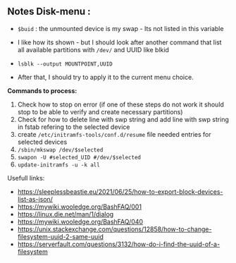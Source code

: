 **Notes Disk-menu :**
---
 - `$buid` : the unmounted device is my swap - Its not listed in this variable
 - I like how its shown - but I should look after another command that list all available partitions with `/dev/` and UUID like blkid
 - `lsblk --output MOUNTPOINT,UUID`
    

 - After that, I should try to apply it to the current menu choice.

**Commands to process:**
 1. Check how to stop on error (if one of these steps do not work it should stop to be able to verify and create necessary partitions)
 2. Check for how to delete line with swp string and add line with swp string in fstab refering to the selected device
 3. create `/etc/initramfs-tools/conf.d/resume` file needed entries for selected devices
 4. `/sbin/mkswap /dev/$selected`
 5. `swapon -U #selected_UID #/dev/$selected `
 6. `update-initramfs -u -k all`
 
 Usefull links:
 
 - https://sleeplessbeastie.eu/2021/06/25/how-to-export-block-devices-list-as-json/
 - https://mywiki.wooledge.org/BashFAQ/001
 - https://linux.die.net/man/1/dialog
 - https://mywiki.wooledge.org/BashFAQ/040
 - https://unix.stackexchange.com/questions/12858/how-to-change-filesystem-uuid-2-same-uuid
 - https://serverfault.com/questions/3132/how-do-i-find-the-uuid-of-a-filesystem
 
